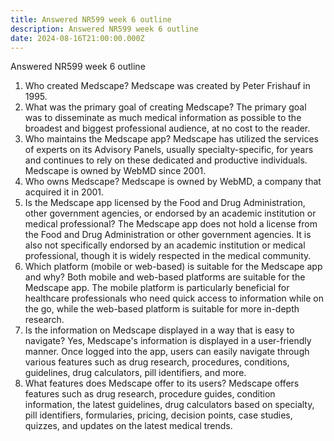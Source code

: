 ```yaml
---
title: Answered NR599 week 6 outline
description: Answered NR599 week 6 outline
date: 2024-08-16T21:00:00.000Z
---
```


Answered NR599 week 6 outline

1. Who created Medscape?
   Medscape was created by Peter Frishauf in 1995.
2. What was the primary goal of creating Medscape?
   The primary goal was to disseminate as much medical information as possible to the broadest and biggest professional audience, at no cost to the reader.
3. Who maintains the Medscape app?
   Medscape has utilized the services of experts on its Advisory Panels, usually specialty-specific, for years and continues to rely on these dedicated and productive individuals. Medscape is owned by WebMD since 2001.
4. Who owns Medscape?
   Medscape is owned by WebMD, a company that acquired it in 2001.
5. Is the Medscape app licensed by the Food and Drug Administration, other government agencies, or endorsed by an academic institution or medical professional?
   The Medscape app does not hold a license from the Food and Drug Administration or other government agencies. It is also not specifically endorsed by an academic institution or medical professional, though it is widely respected in the medical community.
6. Which platform (mobile or web-based) is suitable for the Medscape app and why?
   Both mobile and web-based platforms are suitable for the Medscape app. The mobile platform is particularly beneficial for healthcare professionals who need quick access to information while on the go, while the web-based platform is suitable for more in-depth research.
7. Is the information on Medscape displayed in a way that is easy to navigate?
   Yes, Medscape's information is displayed in a user-friendly manner. Once logged into the app, users can easily navigate through various features such as drug research, procedures, conditions, guidelines, drug calculators, pill identifiers, and more.
8. What features does Medscape offer to its users?
   Medscape offers features such as drug research, procedure guides, condition information, the latest guidelines, drug calculators based on specialty, pill identifiers, formularies, pricing, decision points, case studies, quizzes, and updates on the latest medical trends.
